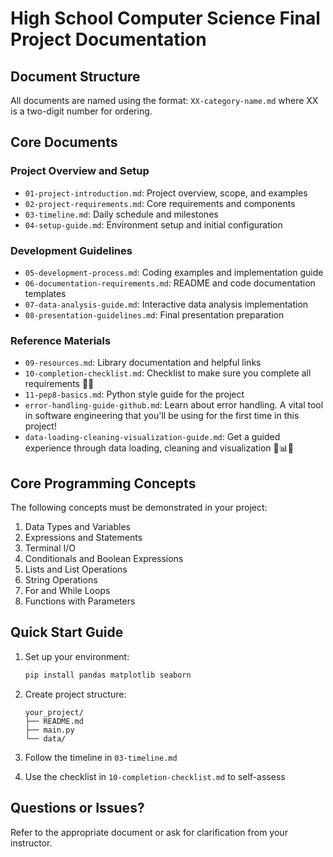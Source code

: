 # High School Computer Science Final Project Documentation

## Document Structure
All documents are named using the format: `XX-category-name.md` where XX is a two-digit number for ordering.

## Core Documents

### Project Overview and Setup
- `01-project-introduction.md`: Project overview, scope, and examples
- `02-project-requirements.md`: Core requirements and components
- `03-timeline.md`: Daily schedule and milestones
- `04-setup-guide.md`: Environment setup and initial configuration

### Development Guidelines
- `05-development-process.md`: Coding examples and implementation guide
- `06-documentation-requirements.md`: README and code documentation templates
- `07-data-analysis-guide.md`: Interactive data analysis implementation
- `08-presentation-guidelines.md`: Final presentation preparation

### Reference Materials
- `09-resources.md`: Library documentation and helpful links
- `10-completion-checklist.md`: Checklist to make sure you complete all requirements 🙌🏾
- `11-pep8-basics.md`: Python style guide for the project
- `error-handling-guide-github.md`: Learn about error handling. A vital tool in software engineering that you'll be using for the first time in this project!
- `data-loading-cleaning-visualization-guide.md`: Get a guided experience through data loading, cleaning and visualization 🐼📊✨

## Core Programming Concepts
The following concepts must be demonstrated in your project:

1. Data Types and Variables
2. Expressions and Statements
3. Terminal I/O
4. Conditionals and Boolean Expressions
5. Lists and List Operations
6. String Operations
7. For and While Loops
8. Functions with Parameters

## Quick Start Guide

1. Set up your environment:
   ```bash
   pip install pandas matplotlib seaborn
   ```

2. Create project structure:
   ```
   your_project/
   ├── README.md
   ├── main.py
   └── data/
   ```

3. Follow the timeline in `03-timeline.md`

4. Use the checklist in `10-completion-checklist.md` to self-assess

## Questions or Issues?
Refer to the appropriate document or ask for clarification from your instructor.
